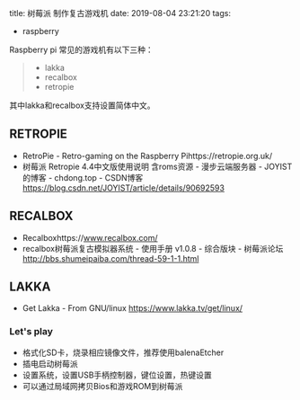 title: 树莓派 制作复古游戏机
date: 2019-08-04 23:21:20
tags:
- raspberry

Raspberry pi 常见的游戏机有以下三种：

> * lakka
> * recalbox
> * retropie

其中lakka和recalbox支持设置简体中文。

## RETROPIE

* RetroPie - Retro-gaming on the Raspberry Pihttps://retropie.org.uk/
* 树莓派 Retropie 4.4中文版使用说明 含roms资源 - 漫步云端服务器 - JOYIST的博客 - chdong.top - CSDN博客
  https://blog.csdn.net/JOYIST/article/details/90692593

## RECALBOX

* Recalboxhttps://www.recalbox.com/
* recalbox树莓派复古模拟器系统 - 使用手册 v1.0.8 - 综合版块 - 树莓派论坛
  http://bbs.shumeipaiba.com/thread-59-1-1.html

## LAKKA

* Get Lakka - From GNU/linux
  https://www.lakka.tv/get/linux/

### Let's play

* 格式化SD卡，烧录相应镜像文件，推荐使用balenaEtcher
* 插电启动树莓派
* 设置系统，设置USB手柄控制器，键位设置，热键设置
* 可以通过局域网拷贝Bios和游戏ROM到树莓派
